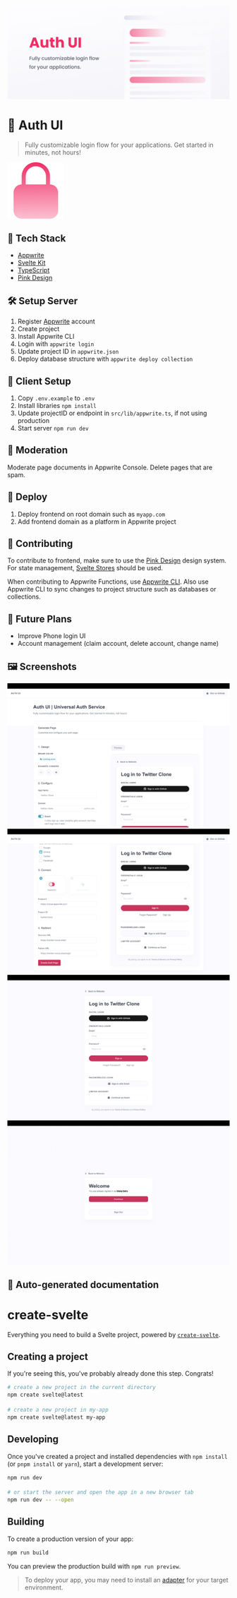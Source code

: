 ![Cover](static/cover.png)

# 🔐 Auth UI

> Fully customizable login flow for your applications. Get started in minutes, not hours!

![Almost Icon](static/favicon.png)

## 🧰 Tech Stack

- [Appwrite](https://appwrite.io/)
- [Svelte Kit](https://kit.svelte.dev/)
- [TypeScript](https://www.typescriptlang.org/)
- [Pink Design](https://pink.appwrite.io/)

## 🛠️ Setup Server

1. Register [Appwrite](https://cloud.appwrite.io/) account
2. Create project
3. Install Appwrite CLI
4. Login with `appwrite login`
5. Update project ID in `appwrite.json`
6. Deploy database structure with `appwrite deploy collection`

## 👀 Client Setup

1. Copy `.env.example` to `.env`
2. Install libraries `npm install`
3. Update projectID or endpoint in `src/lib/appwrite.ts`, if not using production
4. Start server `npm run dev`

## 🚨 Moderation

Moderate page documents in Appwrite Console. Delete pages that are spam.

## 🚀 Deploy

1. Deploy frontend on root domain such as `myapp.com`
2. Add frontend domain as a platform in Appwrite project

## 🤝 Contributing

To contribute to frontend, make sure to use the [Pink Design](https://pink.appwrite.io/) design system. For state management, [Svelte Stores](https://svelte.dev/tutorial/writable-stores/) should be used.

When contributing to Appwrite Functions, use [Appwrite CLI](https://appwrite.io/docs/command-line). Also use Appwrite CLI to sync changes to project structure such as databases or collections.

## 🔮 Future Plans

- Improve Phone login UI
- Account management (claim account, delete account, change name)

## 🖼️ Screenshots

![Screenshot](docs/ss1.png)
![Screenshot](docs/ss2.png)
![Screenshot](docs/ss3.png)
![Screenshot](docs/ss4.png)

## 🤖 Auto-generated documentation
# create-svelte

Everything you need to build a Svelte project, powered by [`create-svelte`](https://github.com/sveltejs/kit/tree/master/packages/create-svelte).

## Creating a project

If you're seeing this, you've probably already done this step. Congrats!

```bash
# create a new project in the current directory
npm create svelte@latest

# create a new project in my-app
npm create svelte@latest my-app
```

## Developing

Once you've created a project and installed dependencies with `npm install` (or `pnpm install` or `yarn`), start a development server:

```bash
npm run dev

# or start the server and open the app in a new browser tab
npm run dev -- --open
```

## Building

To create a production version of your app:

```bash
npm run build
```

You can preview the production build with `npm run preview`.

> To deploy your app, you may need to install an [adapter](https://kit.svelte.dev/docs/adapters) for your target environment.
